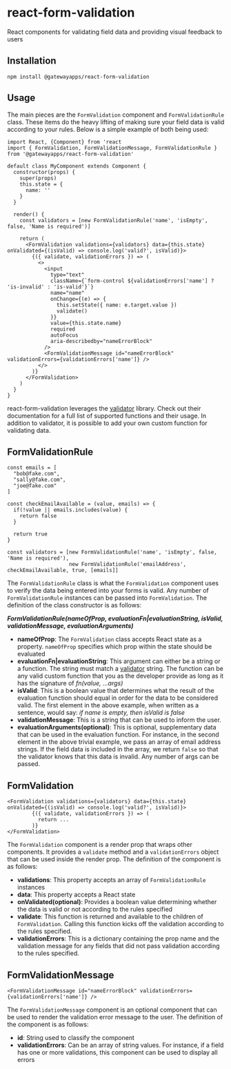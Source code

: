 # react-form-validation

React components for validating field data and providing visual feedback to users

## Installation

`npm install @gatewayapps/react-form-validation`

## Usage

The main pieces are the `FormValidation` component and `FormValidationRule` class. These items do the heavy lifting of making sure your field data is valid according to your rules. Below is a simple example of both being used:

```
import React, {Component} from 'react
import { FormValidation, FormValidationMessage, FormValidationRule } from '@gatewayapps/react-form-validation'

default class MyComponent extends Component {
  constructor(props) {
    super(props)
    this.state = {
      name: ''
    }
  }

  render() {
    const validators = [new FormValidationRule('name', 'isEmpty', false, 'Name is required')]

    return (
      <FormValidation validations={validators} data={this.state} onValidated={(isValid) => console.log('valid?', isValid)}>
        {({ validate, validationErrors }) => (
          <>
            <input
              type="text"
              className={`form-control ${validationErrors['name'] ? 'is-invalid' : 'is-valid'}`}
              name="name"
              onChange={(e) => {
                this.setState({ name: e.target.value })
                validate()
              }}
              value={this.state.name}
              required
              autoFocus
              aria-describedby="nameErrorBlock"
            />
            <FormValidationMessage id="nameErrorBlock" validationErrors={validationErrors['name']} />
          </>
        )}
      </FormValidation>
    )
  }
}
```

react-form-validation leverages the [validator](https://github.com/chriso/validator.js) library. Check out their documentation for a full list of supported functions and their usage.
In addition to validator, it is possible to add your own custom function for validating data.

## FormValidationRule

```
const emails = [
  "bob@fake.com",
  "sally@fake.com",
  "joe@fake.com"
]

const checkEmailAvailable = (value, emails) => {
  if(!value || emails.includes(value) {
    return false
  }

  return true
}

const validators = [new FormValidationRule('name', 'isEmpty', false, 'Name is required'),
                    new FormValidationRule('emailAddress', checkEmailAvailable, true, [emails]]
```

The `FormValidationRule` class is what the `FormValidation` component uses to verify the data being entered into your forms is valid. Any number of `FormValidationRule` instances can be passed into `FormValidation`. The definition of the class constructor is as follows:

**_FormValidationRule(nameOfProp, evaluationFn|evaluationString, isValid, validationMessage, evaluationArguments)_**

- **nameOfProp**: The `FormValidation` class accepts React state as a property. `nameOfProp` specifies which prop within the state should be evaluated
- **evaluationFn|evaluationString**: This argument can either be a string or a function. The string must match a [validator](https://github.com/chriso/validator.js) string. The function can be any valid custom function that you as the developer provide as long as it has the signature of _fn(value, ...args)_
- **isValid**: This is a boolean value that determines what the result of the evaluation function should equal in order for the data to be considered valid. The first element in the above example, when written as a sentence, would say: _if name is empty, then isValid is false_
- **validationMessage**: This is a string that can be used to inform the user.
- **evaluationArguments(optional)**: This is optional, supplementary data that can be used in the evaluation function. For instance, in the second element in the above trivial example, we pass an array of email address strings. If the field data is included in the array, we return `false` so that the validator knows that this data is invalid. Any number of args can be passed.

## FormValidation

```
<FormValidation validations={validators} data={this.state} onValidated={(isValid) => console.log('valid?', isValid)}>
        {({ validate, validationErrors }) => (
          return ...
        )}
</FormValidation>
```

The `FormValidation` component is a render prop that wraps other components. It provides a `validate` method and a `validationErrors` object that can be used inside the render prop. The definition of the component is as follows:

- **validations**: This property accepts an array of `FormValidationRule` instances
- **data**: This property accepts a React state
- **onValidated(optional)**: Provides a boolean value determining whether the data is valid or not according to the rules specified
- **validate**: This function is returned and available to the children of `FormValidation`. Calling this function kicks off the validation according to the rules specified.
- **validationErrors**: This is a dictionary containing the prop name and the validation message for any fields that did not pass validation according to the rules specified.

## FormValidationMessage

```
<FormValidationMessage id="nameErrorBlock" validationErrors={validationErrors['name']} />
```

The `FormValidationMessage` component is an optional component that can be used to render the validation error message to the user. The definition of the component is as follows:

- **id**: String used to classify the component
- **validationErrors**: Can be an array of string values. For instance, if a field has one or more validations, this component can be used to display all errors
